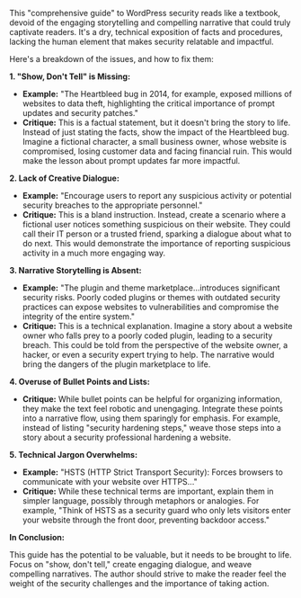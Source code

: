 This "comprehensive guide" to WordPress security reads like a textbook, devoid of the engaging storytelling and compelling narrative that could truly captivate readers. It's a dry, technical exposition of facts and procedures, lacking the human element that makes security relatable and impactful. 

Here's a breakdown of the issues, and how to fix them:

**1.  "Show, Don't Tell" is Missing:**

* **Example:**  "The Heartbleed bug in 2014, for example, exposed millions of websites to data theft, highlighting the critical importance of prompt updates and security patches." 
* **Critique:** This is a factual statement, but it doesn't bring the story to life. Instead of just stating the facts, show the impact of the Heartbleed bug. Imagine a fictional character, a small business owner, whose website is compromised, losing customer data and facing financial ruin. This would make the lesson about prompt updates far more impactful.

**2.  Lack of Creative Dialogue:**

* **Example:** "Encourage users to report any suspicious activity or potential security breaches to the appropriate personnel."
* **Critique:**  This is a bland instruction. Instead, create a scenario where a fictional user notices something suspicious on their website. They could call their IT person or a trusted friend, sparking a dialogue about what to do next. This would demonstrate the importance of reporting suspicious activity in a much more engaging way.

**3.  Narrative Storytelling is Absent:**

* **Example:**  "The plugin and theme marketplace...introduces significant security risks. Poorly coded plugins or themes with outdated security practices can expose websites to vulnerabilities and compromise the integrity of the entire system."
* **Critique:**  This is a technical explanation.  Imagine a story about a website owner who falls prey to a poorly coded plugin, leading to a security breach. This could be told from the perspective of the website owner, a hacker, or even a security expert trying to help.  The narrative would bring the dangers of the plugin marketplace to life.

**4.  Overuse of Bullet Points and Lists:**

* **Critique:**  While bullet points can be helpful for organizing information, they make the text feel robotic and unengaging.  Integrate these points into a narrative flow, using them sparingly for emphasis.  For example, instead of listing "security hardening steps," weave those steps into a story about a security professional hardening a website.

**5.  Technical Jargon Overwhelms:**

* **Example:** "HSTS (HTTP Strict Transport Security): Forces browsers to communicate with your website over HTTPS..."
* **Critique:** While these technical terms are important, explain them in simpler language, possibly through metaphors or analogies. For example, "Think of HSTS as a security guard who only lets visitors enter your website through the front door, preventing backdoor access."

**In Conclusion:**

This guide has the potential to be valuable, but it needs to be brought to life.  Focus on "show, don't tell," create engaging dialogue, and weave compelling narratives. The author should strive to make the reader feel the weight of the security challenges and the importance of taking action. 
